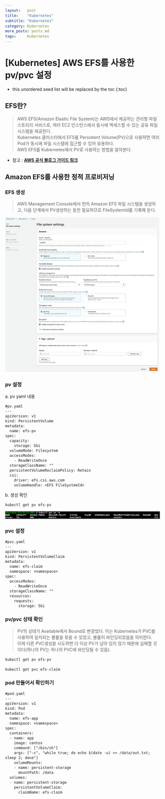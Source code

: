 ```yaml
---
layout:   post
title:    "Kubernetes"
subtitle: "Kubernetes"
category: Kubernetes
more_posts: posts.md
tags:     Kubernetes
---
```

# [Kubernetes] AWS EFS를 사용한 pv/pvc 설정

<!--more-->
<!-- Table of contents -->
* this unordered seed list will be replaced by the toc
{:toc}

<!-- text -->

## EFS란?
> AWS EFS(Amazon Elastic File System)는 AWS에서 제공하는 관리형 파일 스토리지 서비스로, 여러 EC2 인스턴스에서 동시에 액세스할 수 있는 공유 파일 시스템을 제공한다.  
> Kubernetes 클러스터에서 EFS를 Persistent Volume(PV)으로 사용하면 여러 Pod가 동시에 파일 시스템에 접근할 수 있어 유용하다.  
> AWS EFS를 Kubernetes에서 PV로 사용하는 방법을 알아본다.

- 참고 : **[AWS 공식 블로그 가이드 링크](https://aws.amazon.com/ko/blogs/tech/persistent-storage-for-kubernetes/)**

## Amazon EFS를 사용한 정적 프로비저닝

### EFS 생성
> AWS Management Console에서  먼저 Amazon EFS 파일 시스템을 생성하고, 다음 단계에서 PV생성하는 동안 필요하므로 FileSystemId를 기록해 둔다.

![img_1.png](img_1.png)

### pv 설정

a. pv yaml 내용

```shell
#pv.yaml
---
apiVersion: v1
kind: PersistentVolume
metadata:
  name: efs-pv
spec:
  capacity:
    storage: 5Gi
  volumeMode: Filesystem
  accessModes:
    - ReadWriteOnce
  storageClassName: ""
  persistentVolumeReclaimPolicy: Retain
  csi:
    driver: efs.csi.aws.com
    volumeHandle: <EFS FileSystemId>
```

b. 생성 확인

```shell
kubectl get pv efs-pv
```

![img_2.png](img_2.png)

### pvc 설정

```shell
#pvc.yaml
---
apiVersion: v1
kind: PersistentVolumeClaim
metadata:
  name: efs-claim
  namespace: <namespace>
spec:
  accessModes:
    - ReadWriteOnce
  storageClassName: ""
  resources:
    requests:
      storage: 5Gi
```

### pv/pvc 상태 확인
> PV의 상태가 Available에서 Bound로 변경었다. 이는 Kubernetes가 PVC를 사용하여 일치되는 볼륨을 찾을 수 있었고, 볼륨이 바인딩되었음을 의미한다.  
> 이제 다른 PVC생성을 시도하면 더 이상 PV가 남아 있지 않기 때문에 실패할 것이다(하나의 PV는 하나의 PVC에 바인딩될 수 있음).

```shell
kubectl get pv efs-pv

kubectl get pvc efs-claim
```

### pod 만들어서 확인하기

```shell
#pod.yaml
---
apiVersion: v1
kind: Pod
metadata:
  name: efs-app
  namespace: <namespace>
spec:
  containers:
  - name: app
    image: centos
    command: ["/bin/sh"]
    args: ["-c", "while true; do echo $(date -u) >> /data/out.txt; sleep 2; done"]
    volumeMounts:
    - name: persistent-storage
      mountPath: /data
  volumes:
  - name: persistent-storage
    persistentVolumeClaim:
      claimName: efs-claim
```